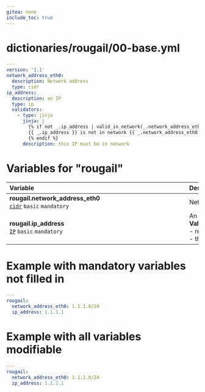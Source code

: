 ```yaml
---
gitea: none
include_toc: true
---
```

# dictionaries/rougail/00-base.yml

```yaml
---
version: '1.1'
network_address_eth0:
  description: Network address
  type: cidr
ip_address:
  description: an IP
  type: ip
  validators:
    - type: jinja
      jinja: |
        {% if not _.ip_address | valid_in_network(_.network_address_eth0) %}
        {{ _.ip_address }} is not in network {{ _.network_address_eth0 }}
        {% endif %}
      description: this IP must be in network
```
# Variables for "rougail"

| Variable&nbsp;&nbsp;&nbsp;&nbsp;&nbsp;&nbsp;&nbsp;&nbsp;&nbsp;&nbsp;&nbsp;&nbsp;&nbsp;&nbsp;&nbsp;&nbsp;&nbsp;&nbsp;&nbsp;&nbsp;&nbsp;&nbsp;&nbsp;&nbsp;&nbsp;&nbsp;&nbsp;&nbsp;&nbsp;&nbsp;&nbsp;&nbsp;&nbsp;&nbsp;&nbsp;&nbsp;&nbsp;&nbsp;&nbsp;&nbsp;&nbsp;&nbsp;&nbsp;&nbsp;&nbsp;&nbsp;&nbsp;&nbsp;&nbsp;&nbsp;&nbsp;&nbsp;&nbsp;&nbsp;&nbsp;&nbsp;&nbsp;&nbsp;&nbsp;&nbsp;&nbsp;&nbsp;&nbsp;&nbsp;&nbsp;&nbsp;&nbsp;&nbsp;&nbsp;&nbsp;&nbsp;&nbsp;&nbsp;&nbsp;&nbsp;&nbsp;&nbsp;&nbsp;&nbsp;&nbsp;&nbsp;&nbsp;&nbsp;&nbsp;&nbsp;&nbsp;&nbsp;&nbsp;&nbsp;&nbsp;&nbsp;   | Description&nbsp;&nbsp;&nbsp;&nbsp;&nbsp;&nbsp;&nbsp;&nbsp;&nbsp;&nbsp;&nbsp;&nbsp;&nbsp;&nbsp;&nbsp;&nbsp;&nbsp;&nbsp;&nbsp;&nbsp;&nbsp;&nbsp;&nbsp;&nbsp;&nbsp;&nbsp;&nbsp;&nbsp;&nbsp;&nbsp;&nbsp;&nbsp;&nbsp;&nbsp;&nbsp;&nbsp;&nbsp;&nbsp;&nbsp;&nbsp;&nbsp;&nbsp;&nbsp;&nbsp;&nbsp;&nbsp;&nbsp;&nbsp;&nbsp;&nbsp;&nbsp;&nbsp;&nbsp;&nbsp;&nbsp;&nbsp;&nbsp;&nbsp;&nbsp;&nbsp;&nbsp;&nbsp;&nbsp;&nbsp;&nbsp;&nbsp;&nbsp;&nbsp;&nbsp;&nbsp;&nbsp;&nbsp;&nbsp;&nbsp;&nbsp;&nbsp;&nbsp;&nbsp;&nbsp;&nbsp;&nbsp;&nbsp;&nbsp;&nbsp;&nbsp;&nbsp;&nbsp;&nbsp;   |
|------------------------------------------------------------------------------------------------------------------------------------------------------------------------------------------------------------------------------------------------------------------------------------------------------------------------------------------------------------------------------------------------------------------------------------------------------------------------------------------------------------------------------------------------------------------------------|---------------------------------------------------------------------------------------------------------------------------------------------------------------------------------------------------------------------------------------------------------------------------------------------------------------------------------------------------------------------------------------------------------------------------------------------------------------------------------------------------------------------------------------------------------------|
| **rougail.network_address_eth0**<br/>[`cidr`](https://rougail.readthedocs.io/en/latest/variable.html#variables-types) `basic` `mandatory`                                                                                                                                                                                                                                                                                                                                                                                                                                    | Network address.                                                                                                                                                                                                                                                                                                                                                                                                                                                                                                                                              |
| **rougail.ip_address**<br/>[`IP`](https://rougail.readthedocs.io/en/latest/variable.html#variables-types) `basic` `mandatory`                                                                                                                                                                                                                                                                                                                                                                                                                                                | An IP.<br/>**Validators**:<br/>- reserved IP are allowed<br/>- this IP must be in network.                                                                                                                                                                                                                                                                                                                                                                                                                                                                    |


# Example with mandatory variables not filled in

```yaml
---
rougail:
  network_address_eth0: 1.1.1.0/24
  ip_address: 1.1.1.1
```
# Example with all variables modifiable

```yaml
---
rougail:
  network_address_eth0: 1.1.1.0/24
  ip_address: 1.1.1.1
```
